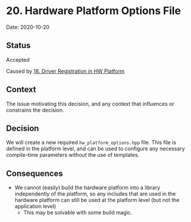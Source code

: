 # 20. Hardware Platform Options File

Date: 2020-10-20

## Status

Accepted

Caused by [18. Driver Registration in HW Platform](0018-driver-registration-in-hw-platform.md)

## Context

The issue motivating this decision, and any context that influences or constrains the decision.

## Decision

We will create a new required `hw_platform_options.hpp` file. This file is defined in the platform level, and can be used to configure any necessary compile-time parameters without the use of templates.

## Consequences

- We cannot (easily) build the hardware platform into a library independently of the platform, so any includes that are used in the hardware platform can still be used at the platform level (but not the application level)
    + This may be solvable with some build magic.
